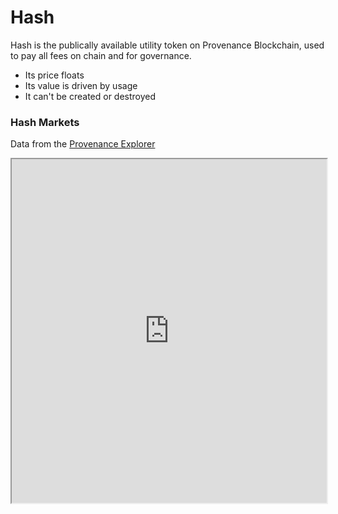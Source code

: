 # Hash

Hash is the publically available utility token on Provenance Blockchain, used to pay all fees on chain and for governance.

- Its price floats
- Its value is driven by usage
- It can't be created or destroyed

### Hash Markets

Data from the [Provenance Explorer](https://explorer.provenance.io)

<iframe width="100%" height="550" src="https://explorer.test.provenance.io/hashstats" />

### Tokenomics

Provenance Blockchain is uniquely suited to drive massive disruption in financial services by combining truth-vs-trust and riskless transactions, creating bilateral decentralized markets. Read more in our <a href="https://developer.provenance.io/docs/pb/ecosystem/financial-services-blockchain/token-economics">tokenomics paper</a>.

### Get Hash

Hash is publicly available, and detailed <a href="https://provenance.io/purchase-hash">instructions</a> on how to purchase Hash are as well.

_See also: [Quick Start: Get a Wallet & Hash](/docs/quick-start/wallet-and-hash)_

Additionally, the Provenance Blockchain Foundation funds a <a href="https://provenance.io/grants">grants program</a> for projects that enhance the ecosystem, research new directions, or provide educational resources. Apply today to kickstart your dApp!

### Delegating Hash

<a href="https://provenance.io/delegate-hash">Delegate hash</a> to your preferred validator and start earning rewards immediately.

### Hash FAQs

All tokens are inherently different, and Hash is no exception! We've collected <a href="https://provenance.io/hashfaq">answers</a> to frequently asked questions about Hash to help broaden understanding of what makes Hash different from the rest.

### Hash Medium Articles

- [Staking Hash: How Does Staking Work and How Do I Participate?](https://medium.com/provenanceblockchain/staking-hash-how-does-staking-work-and-how-do-i-participate-7286b0da1388)
